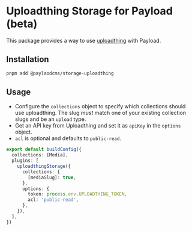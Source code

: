 # Uploadthing Storage for Payload (beta)

This package provides a way to use [uploadthing](https://uploadthing.com) with Payload.

## Installation

```sh
pnpm add @paylaodcms/storage-uploadthing
```

## Usage

- Configure the `collections` object to specify which collections should use uploadthing. The slug _must_ match one of your existing collection slugs and be an `upload` type.
- Get an API key from Uploadthing and set it as `apiKey` in the `options` object.
- `acl` is optional and defaults to `public-read`.

```ts
export default buildConfig({
  collections: [Media],
  plugins: [
    uploadthingStorage({
      collections: {
        [mediaSlug]: true,
      },
      options: {
        token: process.env.UPLOADTHING_TOKEN,
        acl: 'public-read',
      },
    }),
  ],
})
```
